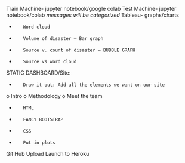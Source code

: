 Train Machine- jupyter notebook/google colab
Test Machine- jupyter notebook/colab
*messages will be categorized*
Tableau- graphs/charts
-        Word cloud
-        Volume of disaster – Bar graph
-        Source v. count of disaster – BUBBLE GRAPH
-        Source vs word cloud
STATIC DASHBOARD/Site:
-        Draw it out: Add all the elements we want on our site
o   Intro
o   Methodology
o   Meet the team
 
-        HTML
-        FANCY BOOTSTRAP
-        CSS
-        Put in plots
 
Git Hub Upload
Launch to Heroku 


